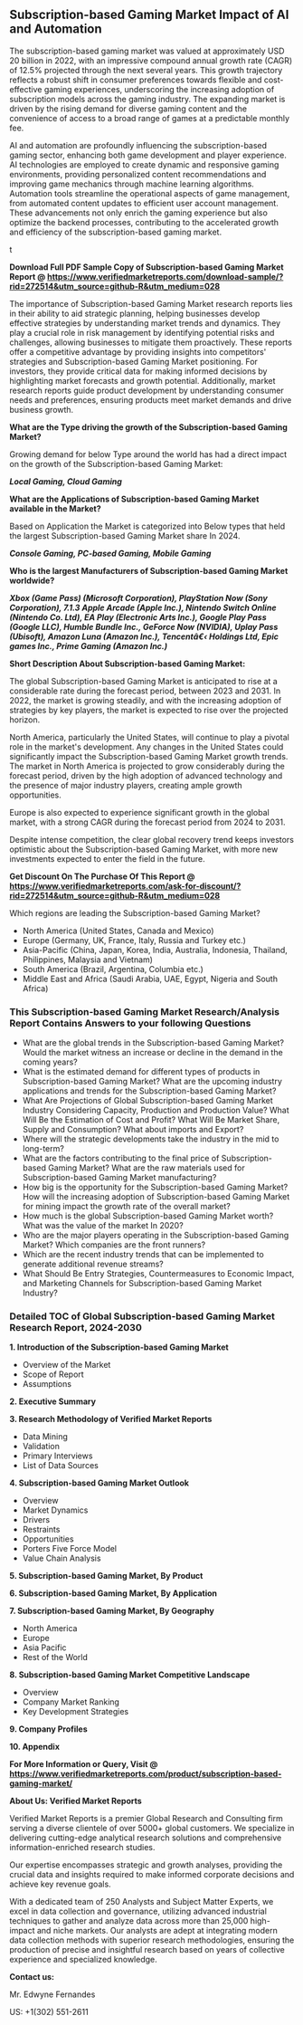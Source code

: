 <h2>Subscription-based Gaming Market Impact of AI and Automation</h2><p>The subscription-based gaming market was valued at approximately USD 20 billion in 2022, with an impressive compound annual growth rate (CAGR) of 12.5% projected through the next several years. This growth trajectory reflects a robust shift in consumer preferences towards flexible and cost-effective gaming experiences, underscoring the increasing adoption of subscription models across the gaming industry. The expanding market is driven by the rising demand for diverse gaming content and the convenience of access to a broad range of games at a predictable monthly fee.</p><p>AI and automation are profoundly influencing the subscription-based gaming sector, enhancing both game development and player experience. AI technologies are employed to create dynamic and responsive gaming environments, providing personalized content recommendations and improving game mechanics through machine learning algorithms. Automation tools streamline the operational aspects of game management, from automated content updates to efficient user account management. These advancements not only enrich the gaming experience but also optimize the backend processes, contributing to the accelerated growth and efficiency of the subscription-based gaming market.</p>t</p><p id="" class=""><strong>Download Full PDF Sample Copy of Subscription-based Gaming Market Report @ <a href="https://www.verifiedmarketreports.com/download-sample/?rid=272514&utm_source=github-R&utm_medium=028" target="_blank">https://www.verifiedmarketreports.com/download-sample/?rid=272514&utm_source=github-R&utm_medium=028</a></strong></p><p>The importance of&nbsp;Subscription-based Gaming Market research reports lies in their ability to aid strategic planning, helping businesses develop effective strategies by understanding market trends and dynamics. They play a crucial role in risk management by identifying potential risks and challenges, allowing businesses to mitigate them proactively. These reports offer a competitive advantage by providing insights into competitors' strategies and Subscription-based Gaming Market positioning. For investors, they provide critical data for making informed decisions by highlighting market forecasts and growth potential. Additionally, market research reports guide product development by understanding consumer needs and preferences, ensuring products meet market demands and drive business growth.</p><p><strong>What are the&nbsp;Type driving the growth of the Subscription-based Gaming Market?</strong></p><p id="" class="">Growing demand for below Type around the world has had a direct impact on the growth of the Subscription-based Gaming Market:</p><em><strong>Local Gaming, Cloud Gaming</strong></em></p><strong>What are the&nbsp;Applications&nbsp;of Subscription-based Gaming Market available in the Market?</strong></p><p id="" class="">Based on Application the Market is categorized into Below types that held the largest Subscription-based Gaming Market share In 2024.</p><em><strong>Console Gaming, PC-based Gaming, Mobile Gaming</strong></em></p><strong>Who is the largest Manufacturers of Subscription-based Gaming Market worldwide?</strong></p><p><em><strong>Xbox (Game Pass) (Microsoft Corporation), PlayStation Now (Sony Corporation), 7.1.3 Apple Arcade (Apple Inc.), Nintendo Switch Online (Nintendo Co. Ltd), EA Play (Electronic Arts Inc.), Google Play Pass (Google LLC), Humble Bundle Inc., GeForce Now (NVIDIA), Uplay Pass (Ubisoft), Amazon Luna (Amazon Inc.), Tencentâ€‹ Holdings Ltd, Epic games Inc., Prime Gaming (Amazon Inc.)</strong></em></p><p id="" class=""><strong>Short Description About Subscription-based Gaming Market:</strong></p><p>The global Subscription-based Gaming Market is anticipated to rise at a considerable rate during the forecast period, between 2023 and 2031. In 2022, the market is growing steadily, and with the increasing adoption of strategies by key players, the market is expected to rise over the projected horizon.</p><p>North America, particularly the United States, will continue to play a pivotal role in the market's development. Any changes in the United States could significantly impact the Subscription-based Gaming Market growth trends. The market in North America is projected to grow considerably during the forecast period, driven by the high adoption of advanced technology and the presence of major industry players, creating ample growth opportunities.</p><p>Europe is also expected to experience significant growth in the global market, with a strong CAGR during the forecast period from 2024 to 2031.</p><p>Despite intense competition, the clear global recovery trend keeps investors optimistic about the Subscription-based Gaming Market, with more new investments expected to enter the field in the future.</p><p id="" class=""><strong>Get Discount On The Purchase Of This Report @ <a href="https://www.verifiedmarketreports.com/ask-for-discount/?rid=272514&utm_source=github-R&utm_medium=028" target="_blank">https://www.verifiedmarketreports.com/ask-for-discount/?rid=272514&utm_source=github-R&utm_medium=028</a></strong></p>Which regions are leading the Subscription-based Gaming Market?</p><ul><li>North America (United States, Canada and Mexico)</li><li>Europe (Germany, UK, France, Italy, Russia and Turkey etc.)</li><li>Asia-Pacific (China, Japan, Korea, India, Australia, Indonesia, Thailand, Philippines, Malaysia and Vietnam)</li><li>South America (Brazil, Argentina, Columbia etc.)</li><li>Middle East and Africa (Saudi Arabia, UAE, Egypt, Nigeria and South Africa)</li></ul><h3 id="" class="">This Subscription-based Gaming Market Research/Analysis Report Contains Answers to your following Questions</h3><ul><li>What are the global trends in the Subscription-based Gaming Market? Would the market witness an increase or decline in the demand in the coming years?</li><li>What is the estimated demand for different types of products in Subscription-based Gaming Market? What are the upcoming industry applications and trends for the Subscription-based Gaming Market?</li><li>What Are Projections of Global Subscription-based Gaming Market Industry Considering Capacity, Production and Production Value? What Will Be the Estimation of Cost and Profit? What Will Be Market Share, Supply and Consumption? What about imports and Export?</li><li>Where will the strategic developments take the industry in the mid to long-term?</li><li>What are the factors contributing to the final price of Subscription-based Gaming Market? What are the raw materials used for Subscription-based Gaming Market manufacturing?</li><li>How big is the opportunity for the Subscription-based Gaming Market? How will the increasing adoption of Subscription-based Gaming Market for mining impact the growth rate of the overall market?</li><li>How much is the global Subscription-based Gaming Market worth? What was the value of the market In 2020?</li><li>Who are the major players operating in the Subscription-based Gaming Market? Which companies are the front runners?</li><li>Which are the recent industry trends that can be implemented to generate additional revenue streams?</li><li>What Should Be Entry Strategies, Countermeasures to Economic Impact, and Marketing Channels for Subscription-based Gaming Market Industry?</li></ul><h3 id="" class="">Detailed TOC of Global Subscription-based Gaming Market Research Report, 2024-2030</h3><p id="" class=""><strong>1. Introduction of the Subscription-based Gaming Market</strong></p><ul><li>Overview of the Market</li><li>Scope of Report</li><li>Assumptions</li></ul><p id="" class=""><strong>2. Executive Summary</strong></p><p id="" class=""><strong>3. Research Methodology of Verified Market Reports</strong></p><ul><li>Data Mining</li><li>Validation</li><li>Primary Interviews</li><li>List of Data Sources</li></ul><p id="" class=""><strong>4. Subscription-based Gaming Market Outlook</strong></p><ul><li>Overview</li><li>Market Dynamics</li><li>Drivers</li><li>Restraints</li><li>Opportunities</li><li>Porters Five Force Model</li><li>Value Chain Analysis</li></ul><p id="" class=""><strong>5. Subscription-based Gaming Market, By Product</strong></p><p id="" class=""><strong>6. Subscription-based Gaming Market, By Application</strong></p><p id="" class=""><strong>7. Subscription-based Gaming Market, By Geography</strong></p><ul><li>North America</li><li>Europe</li><li>Asia Pacific</li><li>Rest of the World</li></ul><p id="" class=""><strong>8. Subscription-based Gaming Market Competitive Landscape</strong></p><ul><li>Overview</li><li>Company Market Ranking</li><li>Key Development Strategies</li></ul><p id="" class=""><strong>9. Company Profiles</strong></p><p id="" class=""><strong>10. Appendix</strong></p><p id="" class=""><strong>For More Information or Query, Visit @ <a href="https://www.verifiedmarketreports.com/product/subscription-based-gaming-market/" target="_blank">https://www.verifiedmarketreports.com/product/subscription-based-gaming-market/</a></strong></p><p id="" class=""><strong>About Us: Verified Market Reports</strong></p><p id="" class="">Verified Market Reports is a premier Global Research and Consulting firm serving a diverse clientele of over 5000+ global customers. We specialize in delivering cutting-edge analytical research solutions and comprehensive information-enriched research studies.</p><p id="" class="">Our expertise encompasses strategic and growth analyses, providing the crucial data and insights required to make informed corporate decisions and achieve key revenue goals.</p><p id="" class="">With a dedicated team of 250 Analysts and Subject Matter Experts, we excel in data collection and governance, utilizing advanced industrial techniques to gather and analyze data across more than 25,000 high-impact and niche markets. Our analysts are adept at integrating modern data collection methods with superior research methodologies, ensuring the production of precise and insightful research based on years of collective experience and specialized knowledge.</p><p id="" class=""><strong>Contact us:</strong></p><p id="" class="">Mr. Edwyne Fernandes</p><p id="" class="">US: +1(302) 551-2611</p>